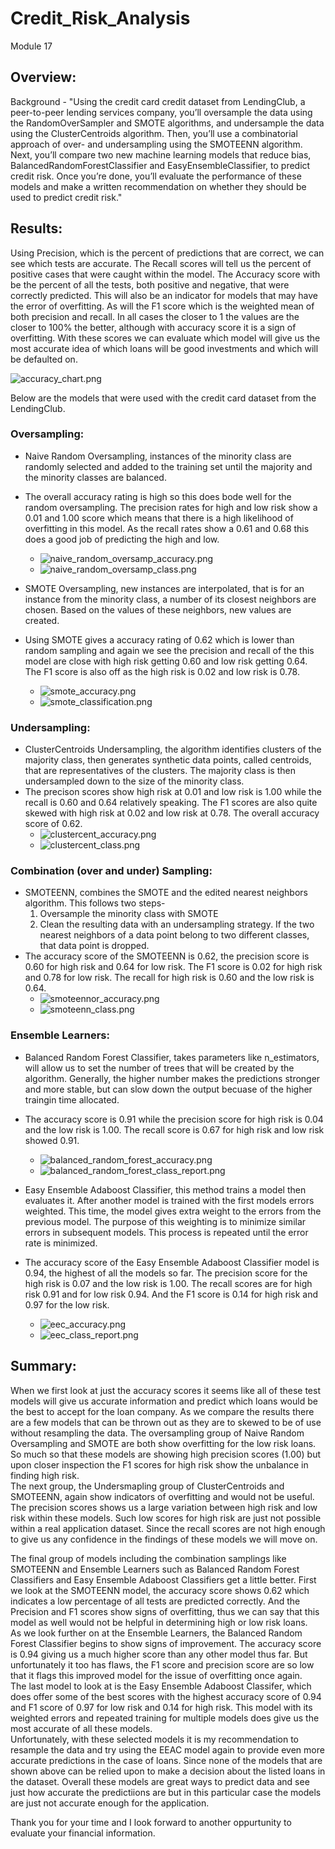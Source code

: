 # Credit_Risk_Analysis
Module 17

## Overview:

Background -  "Using the credit card credit dataset from LendingClub, a peer-to-peer lending services company, you’ll oversample the data using the RandomOverSampler and SMOTE algorithms, and undersample the data using the ClusterCentroids algorithm. Then, you’ll use a combinatorial approach of over- and undersampling using the SMOTEENN algorithm. Next, you’ll compare two new machine learning models that reduce bias, BalancedRandomForestClassifier and EasyEnsembleClassifier, to predict credit risk. Once you’re done, you’ll evaluate the performance of these models and make a written recommendation on whether they should be used to predict credit risk."

## Results:

Using Precision, which is the percent of predictions that are correct, we can see which tests are accurate.  The Recall scores will tell us the percent of positive cases that were caught within the model.  The Accuracy score with be the percent of all the tests, both positive and negative, that were correctly predicted.  This will also be an indicator for models that may have the error of overfitting.  As will the F1 score which is the weighted mean of both precision and recall.  In all cases the closer to 1 the values are the closer to 100% the better, although with accuracy score it is a sign of overfitting. 
With these scores we can evaluate which model will give us the most accurate idea of which loans will be good investments and which will be defaulted on.  

![accuracy_chart.png](https://github.com/GrahamNeal13/Credit_Risk_Analysis/blob/main/resources/accuracy_chart.png)

Below are the models that were used with the credit card dataset from the LendingClub.  

### Oversampling:

- Naive Random Oversampling, instances of the minority class are randomly selected and added to the training set until the majority and the minority classes are balanced.  
- The overall accuracy rating is high so this does bode well for the random oversampling.  The precision rates for high and low risk show a 0.01 and 1.00 score which means that there is a high likelihood of overfitting in this model.  As the recall rates show a 0.61 and 0.68 this does a good job of predicting the high and low.  
  - ![naive_random_oversamp_accuracy.png](https://github.com/GrahamNeal13/Credit_Risk_Analysis/blob/main/resources/naive_random_oversamp_accuracy.png)
  - ![naive_random_oversamp_class.png](https://github.com/GrahamNeal13/Credit_Risk_Analysis/blob/main/resources/naive_random_oversamp_class.png)

- SMOTE Oversampling, new instances are interpolated, that is for an instance from the minority class, a number of its closest neighbors are chosen.  Based on the values of these neighbors, new values are created.  
- Using SMOTE gives a accuracy rating of 0.62 which is lower than random sampling and again we see the precision and recall of the this model are close with high risk getting 0.60 and low risk getting 0.64.  The F1 score is also off as the high risk is 0.02 and low risk is 0.78.  
  - ![smote_accuracy.png](https://github.com/GrahamNeal13/Credit_Risk_Analysis/blob/main/resources/smote_accuracy.png)
  - ![smote_classification.png](https://github.com/GrahamNeal13/Credit_Risk_Analysis/blob/main/resources/smote_classification.png)

### Undersampling:

- ClusterCentroids Undersampling, the algorithm identifies clusters of the majority class, then generates synthetic data points, called centroids, that are representatives of the clusters.  The majority class is then undersampled down to the size of the minority class.  
- The precison scores show high risk at 0.01 and low risk is 1.00 while the recall is 0.60 and 0.64 relatively speaking.  The F1 scores are also quite skewed with high risk at 0.02 and low risk at 0.78.  The overall accuracy score of 0.62.  
  - ![clustercent_accuracy.png](https://github.com/GrahamNeal13/Credit_Risk_Analysis/blob/main/resources/clustercent_accuracy.png)
  - ![clustercent_class.png](https://github.com/GrahamNeal13/Credit_Risk_Analysis/blob/main/resources/clustercent_class.png)

### Combination (over and under) Sampling:

- SMOTEENN, combines the SMOTE and the edited nearest neighbors algorithm.  This follows two steps-
    1. Oversample the minority class with SMOTE
    2. Clean the resulting data with an undersampling strategy.  If the two nearest neighbors of a data point belong to two different classes, that data point is dropped.  
- The accuracy score of the SMOTEENN is 0.62, the precision score is 0.60 for high risk and 0.64 for low risk.  The F1 score is 0.02 for high risk and 0.78 for low risk.  The recall for high risk is 0.60 and the low risk is 0.64.  
  - ![smoteennor_accuracy.png](https://github.com/GrahamNeal13/Credit_Risk_Analysis/blob/main/resources/smoteenn_accuracy.png)
  - ![smoteenn_class.png](https://github.com/GrahamNeal13/Credit_Risk_Analysis/blob/main/resources/smoteenn_class.png)

### Ensemble Learners:

- Balanced Random Forest Classifier, takes parameters like n_estimators, will allow us to set the number of trees that will be created by the algorithm.  Generally, the higher number makes the predictions stronger and more stable, but can slow down the output becuase of the higher traingin time allocated.  
- The accuracy score is 0.91 while the precision score for high risk is 0.04 and the low risk is 1.00.  The recall score is 0.67 for high risk and low risk showed 0.91.  
  - ![balanced_random_forest_accuracy.png](https://github.com/GrahamNeal13/Credit_Risk_Analysis/blob/main/resources/balanced_random_forest_accuracy.png)
  - ![balanced_random_forest_class_report.png](https://github.com/GrahamNeal13/Credit_Risk_Analysis/blob/main/resources/balanced_random_forest_class_report.png)

- Easy Ensemble Adaboost Classifier, this method trains a model then evaluates it.  After another model is trained with the first models errors weighted.  This time, the model gives extra weight to the errors from the previous model.  The purpose of this weighting is to minimize similar errors in subsequent models.  This process is repeated until the error rate is minimized. 
- The accuracy score of the Easy Ensemble Adaboost Classifier model is 0.94, the highest of all the models so far.  The precision score for the high risk is 0.07 and the low risk is 1.00.  The recall scores are for high risk 0.91 and for low risk 0.94.  And the F1 score is 0.14 for high risk and 0.97 for the low risk.  
  - ![eec_accuracy.png](https://github.com/GrahamNeal13/Credit_Risk_Analysis/blob/main/resources/eec_accuracy.png)
  - ![eec_class_report.png](https://github.com/GrahamNeal13/Credit_Risk_Analysis/blob/main/resources/eec_class_report.png)


## Summary:

When we first look at just the accuracy scores it seems like all of these test models will give us accurate information and predict which loans would be the best to accept for the loan company.  As we compare the results there are a few models that can be thrown out as they are to skewed to be of use without resampling the data.  The oversampling group of Naive Random Oversampling and SMOTE are both show overfitting for the low risk loans.  So much so that these models are showing high precision scores (1.00) but upon closer inspection the F1 scores for high risk show the unbalance in finding high risk.  
The next group, the Undersmapling group of ClusterCentroids and SMOTEENN, again show indicators of overfitting and would not be useful.  The precision scores shows us a large variation between high risk and low risk within these models.  Such low scores for high risk are just not possible within a real application dataset.  Since the recall scores are not high enough to give us any confidence in the findings of these models we will move on.  

The final group of models including the combination samplings like SMOTEENN and Ensemble Learners such as Balanced Random Forest Classifiers and Easy Ensemble Adaboost Classifiers get a little better.  First we look at the SMOTEENN model, the accuracy score shows 0.62 which indicates a low percentage of all tests are predicted correctly.  And the Precision and F1 scores show signs of overfitting, thus we can say that this model as well would not be helpful in determining high or low risk loans.  
As we look further on at the Ensemble Learners, the Balanced Random Forest Classifier begins to show signs of improvement.  The accuracy score is 0.94 giving us a much higher score than any other model thus far.  But unfortunately it too has flaws, the F1 score and precision score are so low that it flags this improved model for the issue of overfitting once again.  
The last model to look at is the Easy Ensemble Adaboost Classifer, which does offer some of the best scores with the highest accuracy score of 0.94 and F1 score of 0.97 for low risk and 0.14 for high risk.  This model with its weighted errors and repeated training for multiple models does give us the most accurate of all these models.  
Unfortunately, with these selected models it is my recommendation to resample the data and try using the EEAC model again to provide even more accurate predictions in the case of loans.  Since none of the models that are shown above can be relied upon to make a decision about the listed loans in the dataset.  Overall these models are great ways to predict data and see just how accurate the predictiions are but in this particular case the models are just not accurate enough for the application.  

Thank you for your time and I look forward to another oppurtunity to evaluate your financial information.  



